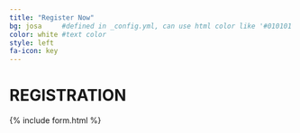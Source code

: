 ```yaml
---
title: "Register Now"
bg: josa     #defined in _config.yml, can use html color like '#010101'
color: white #text color
style: left
fa-icon: key
---
```


# REGISTRATION

{% include form.html %}
